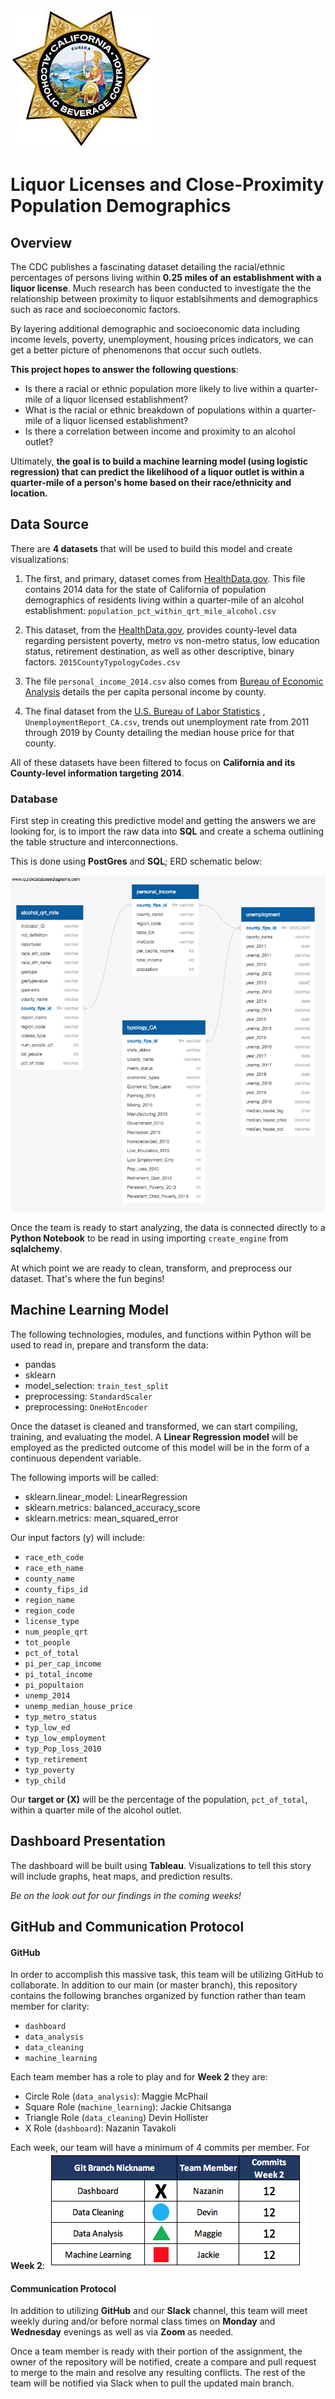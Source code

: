 ![logo](./Images/liquor_license.jpeg)
# Liquor Licenses and Close-Proximity Population Demographics

## Overview
The CDC publishes a fascinating dataset detailing the racial/ethnic percentages of persons living within **0.25 miles of an establishment with a liquor license**. Much research has been conducted to investigate the the relationship between proximity to liquor establsihments and demographics such as race and socioeconomic factors.

By layering additional demographic and socioeconomic data including income levels, poverty, unemployment, housing prices indicators, we can get a better picture of phenomenons that occur such outlets.

**This project hopes to answer the following questions**:

* Is there a racial or ethnic population more likely to live within a quarter-mile of a liquor licensed establishment?
* What is the racial or ethnic breakdown of populations within a quarter-mile of a liquor licensed establishment?
* Is there a correlation between income and proximity to an alcohol outlet?

Ultimately, **the goal is to build a machine learning model (using logistic regression) that can predict the likelihood of a liquor outlet is within a quarter-mile of a person's home based on their race/ethnicity and location.**

## Data Source
There are **4 datasets** that will be used to build this model and create visualizations:

1. The first, and primary, dataset comes from [HealthData.gov](https://healthdata.gov/dataset/population-percentage-within-quarter-mile-alcohol-outlets). This file contains 2014 data for the state of California of population demographics of residents living within a quarter-mile of an alcohol establishment: ```population_pct_within_qrt_mile_alcohol.csv```
 
1. This dataset, from the [HealthData.gov](https://healthdata.gov/dataset/population-percentage-within-quarter-mile-alcohol-outlets), provides county-level data regarding persistent poverty, metro vs non-metro status, low education status, retirement destination, as well as other descriptive, binary factors. ```2015CountyTypologyCodes.csv```
 
1. The file ```personal_income_2014.csv``` also comes from [Bureau of Economic Analysis](https://apps.bea.gov/regional/histdata/) details the per capita personal income by county.

2. The final dataset from the [U.S. Bureau of Labor Statistics](https://www.bls.gov/lau/) , ```UnemploymentReport_CA.csv```, trends out unemployment rate from 2011 through 2019 by County detailing the median house price for that county.

All of these datasets have been filtered to focus on **California and its County-level information targeting 2014**.

### Database
First step in creating this predictive model and getting the answers we are looking for, is to import the raw data into **SQL** and create a schema outlining the table structure and interconnections.

This is done using **PostGres** and **SQL**; ERD schematic below:

![ERD](./Images/erd.png)

Once the team is ready to start analyzing, the data is connected directly to a **Python Notebook** to be read in using importing ```create_engine``` from **sqlalchemy**.

At which point we are ready to clean, transform, and preprocess our dataset. That's where the fun begins!

## Machine Learning Model
The following technologies, modules, and functions within Python will be used to read in, prepare and transform the data:

* pandas
* sklearn
* model_selection: ```train_test_split```
* preprocessing: ```StandardScaler```
* preprocessing: ```OneHotEncoder```

Once the dataset is cleaned and transformed, we can start compiling, training, and evaluating the model. A **Linear Regression model** will be employed as the predicted outcome of this model will be in the form of a continuous dependent variable.

The following imports will be called:

* sklearn.linear_model: LinearRegression
* sklearn.metrics: balanced_accuracy_score
* sklearn.metrics: mean_squared_error

Our input factors (y) will include:

* ```race_eth_code```
* ```race_eth_name```
* ```county_name```
* ```county_fips_id```
* ```region_name```
* ```region_code```
* ```license_type```
* ```num_people_qrt```
* ```tot_people```
* ```pct_of_total```
* ```pi_per_cap_income```
* ```pi_total_income```
* ```pi_popultaion```
* ```unemp_2014```
* ```unemp_median_house_price```
* ```typ_metro_status```
* ```typ_low_ed```
* ```typ_low_employment```
* ```typ_Pop_loss_2010```
* ```typ_retirement```
* ```typ_poverty```
* ```typ_child```

Our **target or (X)** will be the percentage of the population, ```pct_of_total```, within a quarter mile of the alcohol outlet.

## Dashboard Presentation
The dashboard will be built using **Tableau**. Visualizations to tell this story will include graphs, heat maps, and prediction results.

*Be on the look out for our findings in the coming weeks!*

## GitHub and Communication Protocol

#### GitHub
In order to accomplish this massive task, this team will be utilizing GitHub to collaborate. In addition to our main (or master branch), this repository contains the following branches organized by function rather than team member for clarity:

* ```dashboard```
* ```data_analysis``` 
* ```data_cleaning``` 
* ```machine_learning``` 

Each team member has a role to play and for **Week 2**  they are:

* Circle Role (```data_analysis```): Maggie McPhail 
* Square Role (```machine_learning```): Jackie Chitsanga
* Triangle Role (```data_cleaning```) Devin Hollister
* X Role (```dashboard```): Nazanin Tavakoli

Each week, our team will have a minimum of 4 commits per member.  For **Week 2**:
![commits](./Images/week2_commits.png)

#### Communication Protocol
In addition to utilizing **GitHub** and our **Slack** channel, this team will meet weekly during and/or before normal class times on **Monday** and **Wednesday** evenings as well as via **Zoom** as needed.

Once a team member is ready with their portion of the assignment, the owner of the repository will be notified, create a compare and pull request to merge to the main and resolve any resulting conflicts. The rest of the team will be notified via Slack when to pull the updated main branch.